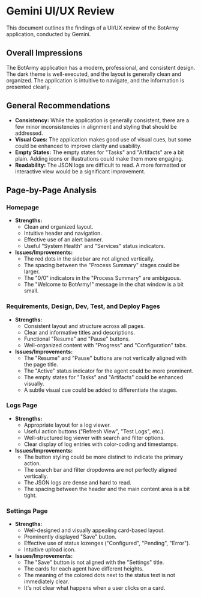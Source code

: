 # Gemini UI/UX Review

This document outlines the findings of a UI/UX review of the BotArmy application, conducted by Gemini.

## Overall Impressions

The BotArmy application has a modern, professional, and consistent design. The dark theme is well-executed, and the layout is generally clean and organized. The application is intuitive to navigate, and the information is presented clearly.

## General Recommendations

*   **Consistency:** While the application is generally consistent, there are a few minor inconsistencies in alignment and styling that should be addressed.
*   **Visual Cues:** The application makes good use of visual cues, but some could be enhanced to improve clarity and usability.
*   **Empty States:** The empty states for "Tasks" and "Artifacts" are a bit plain. Adding icons or illustrations could make them more engaging.
*   **Readability:** The JSON logs are difficult to read. A more formatted or interactive view would be a significant improvement.

## Page-by-Page Analysis

### Homepage

*   **Strengths:**
    *   Clean and organized layout.
    *   Intuitive header and navigation.
    *   Effective use of an alert banner.
    *   Useful "System Health" and "Services" status indicators.
*   **Issues/Improvements:**
    *   The red dots in the sidebar are not aligned vertically.
    *   The spacing between the "Process Summary" stages could be larger.
    *   The "0/0" indicators in the "Process Summary" are ambiguous.
    *   The "Welcome to BotArmy!" message in the chat window is a bit small.

### Requirements, Design, Dev, Test, and Deploy Pages

*   **Strengths:**
    *   Consistent layout and structure across all pages.
    *   Clear and informative titles and descriptions.
    *   Functional "Resume" and "Pause" buttons.
    *   Well-organized content with "Progress" and "Configuration" tabs.
*   **Issues/Improvements:**
    *   The "Resume" and "Pause" buttons are not vertically aligned with the page title.
    *   The "Active" status indicator for the agent could be more prominent.
    *   The empty states for "Tasks" and "Artifacts" could be enhanced visually.
    *   A subtle visual cue could be added to differentiate the stages.

### Logs Page

*   **Strengths:**
    *   Appropriate layout for a log viewer.
    *   Useful action buttons ("Refresh View", "Test Logs", etc.).
    *   Well-structured log viewer with search and filter options.
    *   Clear display of log entries with color-coding and timestamps.
*   **Issues/Improvements:**
    *   The button styling could be more distinct to indicate the primary action.
    *   The search bar and filter dropdowns are not perfectly aligned vertically.
    *   The JSON logs are dense and hard to read.
    *   The spacing between the header and the main content area is a bit tight.

### Settings Page

*   **Strengths:**
    *   Well-designed and visually appealing card-based layout.
    *   Prominently displayed "Save" button.
    *   Effective use of status lozenges ("Configured", "Pending", "Error").
    *   Intuitive upload icon.
*   **Issues/Improvements:**
    *   The "Save" button is not aligned with the "Settings" title.
    *   The cards for each agent have different heights.
    *   The meaning of the colored dots next to the status text is not immediately clear.
    *   It's not clear what happens when a user clicks on a card.
